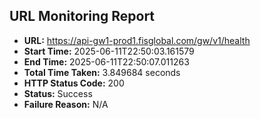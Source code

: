 ## URL Monitoring Report

- **URL:** https://api-gw1-prod1.fisglobal.com/gw/v1/health
- **Start Time:** 2025-06-11T22:50:03.161579
- **End Time:** 2025-06-11T22:50:07.011263
- **Total Time Taken:** 3.849684 seconds
- **HTTP Status Code:** 200
- **Status:** Success
- **Failure Reason:** N/A
